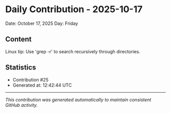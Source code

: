 # Daily Contribution - 2025-10-17

Date: October 17, 2025
Day: Friday

## Content

Linux tip: Use 'grep -r' to search recursively through directories.

## Statistics

- Contribution #25
- Generated at: 12:42:44 UTC

---
*This contribution was generated automatically to maintain consistent GitHub activity.*
